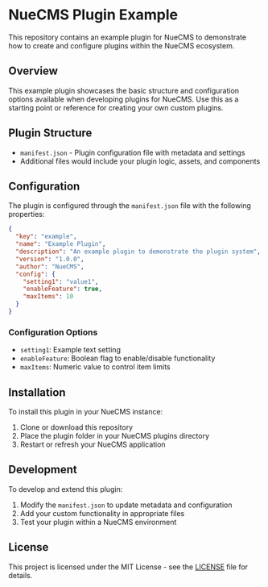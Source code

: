 # NueCMS Plugin Example

This repository contains an example plugin for NueCMS to demonstrate how to create and configure plugins within the NueCMS ecosystem.

## Overview

This example plugin showcases the basic structure and configuration options available when developing plugins for NueCMS. Use this as a starting point or reference for creating your own custom plugins.

## Plugin Structure

- `manifest.json` - Plugin configuration file with metadata and settings
- Additional files would include your plugin logic, assets, and components

## Configuration

The plugin is configured through the `manifest.json` file with the following properties:

```json
{
  "key": "example",
  "name": "Example Plugin",
  "description": "An example plugin to demonstrate the plugin system",
  "version": "1.0.0", 
  "author": "NueCMS",
  "config": {
    "setting1": "value1",
    "enableFeature": true,
    "maxItems": 10
  }
}
```

### Configuration Options

- `setting1`: Example text setting
- `enableFeature`: Boolean flag to enable/disable functionality
- `maxItems`: Numeric value to control item limits

## Installation

To install this plugin in your NueCMS instance:

1. Clone or download this repository
2. Place the plugin folder in your NueCMS plugins directory
3. Restart or refresh your NueCMS application

## Development

To develop and extend this plugin:

1. Modify the `manifest.json` to update metadata and configuration
2. Add your custom functionality in appropriate files
3. Test your plugin within a NueCMS environment

## License

This project is licensed under the MIT License - see the [LICENSE](LICENSE) file for details.


